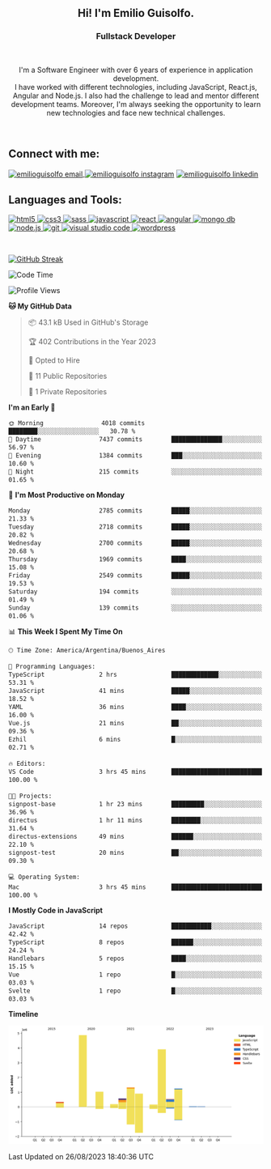 <h2 align=center>Hi! I'm Emilio Guisolfo.</h2>
<h3 align=center>Fullstack Developer</h3>
<br>
<p align="center">I'm a Software Engineer with over 6 years of experience in application development.<br /> I have worked
with different technologies, including JavaScript, React.js, Angular and Node.js. I also had the challenge to lead and mentor different development teams. Moreover, I'm always seeking the opportunity to learn new technologies and face new technical challenges.</p>
<br>

<h2 align="left">Connect with me:</h2>
<p align="left">
<a href="mailto: emilioguisolfo@gmail.com" target="blank"><img align="center" src="https://img.icons8.com/dotty/40/000000/email.png" alt="emilioguisolfo email" />
</a>
<a href="https://www.instagram.com/emilioguisolfo/" rel="noopener noreferrer" target="_blank"><img align="center" src="https://raw.githubusercontent.com/rahuldkjain/github-profile-readme-generator/master/src/images/icons/Social/instagram.svg" alt="emilioguisolfo instagram" height="30" width="40" /></a>
<a href="https://www.linkedin.com/in/emilio-guisolfo/" rel="noopener noreferrer" target="_blank"><img align="center" src="https://raw.githubusercontent.com/rahuldkjain/github-profile-readme-generator/master/src/images/icons/Social/linked-in-alt.svg" alt="emilioguisolfo linkedin" height="30" width="40" /></a>
<br>
 
 <h2 align="left">Languages and Tools:</h2>
<p align="left">
<a href="https://www.w3.org/html/" target="_blank"> <img src="https://img.shields.io/badge/HTML5-E34F26?style=for-the-badge&logo=html5&logoColor=white" alt="html5" /> </a>
<a href="https://www.w3schools.com/css/" target="_blank"> <img src="https://img.shields.io/badge/CSS3-1572B6?style=for-the-badge&logo=css3&logoColor=white" alt="css3" /> </a>
<a href="https://sass-lang.com" target="_blank"> <img src="https://img.shields.io/badge/Sass-CC6699?style=for-the-badge&logo=sass&logoColor=white" alt="sass" /> </a>
<a href="https://developer.mozilla.org/en-US/docs/Web/JavaScript" target="_blank"> <img src="https://img.shields.io/badge/JavaScript-323330?style=for-the-badge&logo=javascript&logoColor=F7DF1Eg" alt="javascript" </a>
<a href="https://reactjs.org/" target="_blank"> <img src="https://img.shields.io/badge/react-%2320232a.svg?style=for-the-badge&logo=react&logoColor=%2361DAFB" alt="react" </a>
 <a href="https://angular.io/" target="_blank"> <img src="https://img.shields.io/badge/Angular-323330?style=for-the-badge&logo=angular&logoColor=dd2032" alt="angular" </a>
 <a href="https://www.mongodb.com/" target="_blank"> <img src="https://img.shields.io/badge/MongoDB-323330?style=for-the-badge&logo=MongoDB&logoColor=07ab4f" alt="mongo db" /> </a>
 <a href="https://nodejs.org/" target="_blank"> <img src="https://img.shields.io/badge/Node.JS-323330?style=for-the-badge&logo=node.js&logoColor=F7DF1Eg" alt="node.js" /> </a>
<a href="https://git-scm.com/" target="_blank"> <img src="https://img.shields.io/badge/Git-F05032?style=for-the-badge&logo=git&logoColor=white" alt="git" </a>
<a href="https://code.visualstudio.com/" target="_blank"> <img src="https://img.shields.io/badge/Visual_Studio_Code-0078D4?style=for-the-badge&logo=visual%20studio%20code&logoColor=white" alt="visual studio code" /> </a>
<a href=# target="_blank"> <img src="https://img.shields.io/badge/Wordpress-21759B?style=for-the-badge&logo=wordpress&logoColor=white" alt="wordpress" /> </a>
</p>
<br>

[![GitHub Streak](https://streak-stats.demolab.com/?user=DenverCoder1)](https://git.io/streak-stats)

<!--START_SECTION:waka-->
![Code Time](http://img.shields.io/badge/Code%20Time-241%20hrs%2058%20mins-blue)

![Profile Views](http://img.shields.io/badge/Profile%20Views-0-blue)

**🐱 My GitHub Data** 

> 📦 43.1 kB Used in GitHub's Storage 
 > 
> 🏆 402 Contributions in the Year 2023
 > 
> 💼 Opted to Hire
 > 
> 📜 11 Public Repositories 
 > 
> 🔑 1 Private Repositories 
 > 
**I'm an Early 🐤** 

```text
🌞 Morning                4018 commits        ████████░░░░░░░░░░░░░░░░░   30.78 % 
🌆 Daytime                7437 commits        ██████████████░░░░░░░░░░░   56.97 % 
🌃 Evening                1384 commits        ███░░░░░░░░░░░░░░░░░░░░░░   10.60 % 
🌙 Night                  215 commits         ░░░░░░░░░░░░░░░░░░░░░░░░░   01.65 % 
```
📅 **I'm Most Productive on Monday** 

```text
Monday                   2785 commits        █████░░░░░░░░░░░░░░░░░░░░   21.33 % 
Tuesday                  2718 commits        █████░░░░░░░░░░░░░░░░░░░░   20.82 % 
Wednesday                2700 commits        █████░░░░░░░░░░░░░░░░░░░░   20.68 % 
Thursday                 1969 commits        ████░░░░░░░░░░░░░░░░░░░░░   15.08 % 
Friday                   2549 commits        █████░░░░░░░░░░░░░░░░░░░░   19.53 % 
Saturday                 194 commits         ░░░░░░░░░░░░░░░░░░░░░░░░░   01.49 % 
Sunday                   139 commits         ░░░░░░░░░░░░░░░░░░░░░░░░░   01.06 % 
```


📊 **This Week I Spent My Time On** 

```text
🕑︎ Time Zone: America/Argentina/Buenos_Aires

💬 Programming Languages: 
TypeScript               2 hrs               █████████████░░░░░░░░░░░░   53.31 % 
JavaScript               41 mins             █████░░░░░░░░░░░░░░░░░░░░   18.52 % 
YAML                     36 mins             ████░░░░░░░░░░░░░░░░░░░░░   16.00 % 
Vue.js                   21 mins             ██░░░░░░░░░░░░░░░░░░░░░░░   09.36 % 
Ezhil                    6 mins              █░░░░░░░░░░░░░░░░░░░░░░░░   02.71 % 

🔥 Editors: 
VS Code                  3 hrs 45 mins       █████████████████████████   100.00 % 

🐱‍💻 Projects: 
signpost-base            1 hr 23 mins        █████████░░░░░░░░░░░░░░░░   36.96 % 
directus                 1 hr 11 mins        ████████░░░░░░░░░░░░░░░░░   31.64 % 
directus-extensions      49 mins             ██████░░░░░░░░░░░░░░░░░░░   22.10 % 
signpost-test            20 mins             ██░░░░░░░░░░░░░░░░░░░░░░░   09.30 % 

💻 Operating System: 
Mac                      3 hrs 45 mins       █████████████████████████   100.00 % 
```

**I Mostly Code in JavaScript** 

```text
JavaScript               14 repos            ███████████░░░░░░░░░░░░░░   42.42 % 
TypeScript               8 repos             ██████░░░░░░░░░░░░░░░░░░░   24.24 % 
Handlebars               5 repos             ████░░░░░░░░░░░░░░░░░░░░░   15.15 % 
Vue                      1 repo              █░░░░░░░░░░░░░░░░░░░░░░░░   03.03 % 
Svelte                   1 repo              █░░░░░░░░░░░░░░░░░░░░░░░░   03.03 % 
```



**Timeline**

![Lines of Code chart](https://raw.githubusercontent.com/Guiso92/Guiso92/main/assets/bar_graph.png)


 Last Updated on 26/08/2023 18:40:36 UTC
<!--END_SECTION:waka-->
